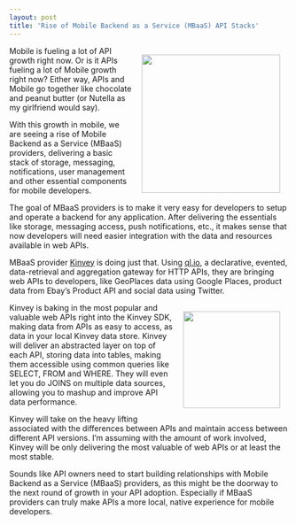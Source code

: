 ```yaml
---
layout: post
title: 'Rise of Mobile Backend as a Service (MBaaS) API Stacks'
---
```

<p><a href="http://www.kinvey.com/" target="_blank"><img style="padding: 15px;" src="http://kinlane-productions.s3.amazonaws.com/mobile-backend-as-a-service/kinvey/kinvey-logo-300.png" alt="" width="250" align="right" /></a></p>
<p>Mobile is fueling a lot of API growth right now.   Or is it APIs fueling a lot of Mobile growth right now?  Either way, APIs and Mobile go together like chocolate and peanut butter (or Nutella as my girlfriend would say).</p>
<p>With this growth in mobile, we are seeing a rise of Mobile Backend as a Service (MBaaS) providers, delivering a basic stack of storage, messaging, notifications, user management and other essential components for mobile developers.</p>
<p>The goal of MBaaS providers is to make it very easy for developers to setup and operate a backend for any application.  After delivering the essentials like storage, messaging access, push notifications, etc., it makes sense that now developers will need easier integration with the data and resources available in web APIs.</p>
<p>MBaaS provider <a title="Kinvey" href="http://www.kinvey.com/">Kinvey</a> is doing just that.  Using <a title="ql.io" href="http://www.ebaytechblog.com/2011/11/30/announcing-ql-io/">ql.io</a>, a declarative, evented, data-retrieval and aggregation gateway for HTTP APIs, they are bringing web APIs to developers, like GeoPlaces data using Google Places, product data from Ebay&rsquo;s Product API and social data using Twitter.</p>
<p><a href="http://ql.io/" target="_blank"><img style="padding: 15px;" src="http://kinlane-productions.s3.amazonaws.com/api-tools/qlio-logo-300.png" alt="" width="175" align="right" /></a></p>
<p>Kinvey is baking in the most popular and valuable web APIs right into the Kinvey SDK, making data from APIs as easy to access, as data in your local Kinvey data store.  Kinvey will deliver an abstracted layer on top of each API, storing data into tables, making them accessible using common queries like SELECT, FROM and WHERE.  They will even let you do JOINS on multiple data sources, allowing you to mashup and improve API data performance.</p>
<p>Kinvey will take on the heavy lifting associated with the differences between APIs and maintain access between different API versions.  I&rsquo;m assuming with the amount of work involved, Kinvey will be only delivering the most valuable of web APIs or at least the most stable.</p>
<p>Sounds like API owners need to start building relationships with Mobile Backend as a Service (MBaaS) providers, as this might be the doorway to the next round of growth in your API adoption.  Especially if MBaaS providers can truly make APIs a more local, native experience for mobile developers.</p>